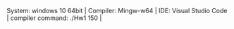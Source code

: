 System: windows 10 64bit |
Compiler: Mingw-w64 |
IDE: Visual Studio Code |
compiler command: ./Hw1 150 |
